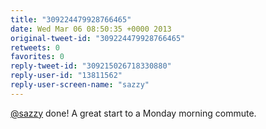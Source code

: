 ```yaml
---
title: "309224479928766465"
date: Wed Mar 06 08:50:35 +0000 2013
original-tweet-id: "309224479928766465"
retweets: 0
favorites: 0
reply-tweet-id: "309215026718330880"
reply-user-id: "13811562"
reply-user-screen-name: "sazzy"
---
```

<a href="https://twitter.com/sazzy">@sazzy</a> done! A great start to a Monday morning commute.
